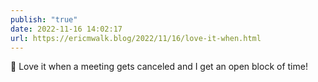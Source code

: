 ```yaml
---
publish: "true"
date: 2022-11-16 14:02:17
url: https://ericmwalk.blog/2022/11/16/love-it-when.html
---
```


<div xmlns="http://www.w3.org/1999/xhtml">
<p>🎉 Love it when a meeting gets canceled and I get an open block of time!</p>
</div>